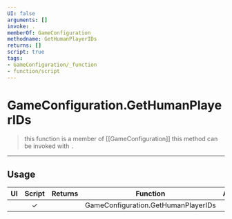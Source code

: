 ```yaml
---
UI: false
arguments: []
invoke: .
memberOf: GameConfiguration
methodname: GetHumanPlayerIDs
returns: []
script: true
tags:
- GameConfiguration/_function
- function/script
---
```

# GameConfiguration.GetHumanPlayerIDs
> this function is a member of [[GameConfiguration]]
> this method can be invoked with `.`
-----
## Usage
|  UI | Script | Returns | Function | Arguments |
|:---:|:------:|-------:|:--------:|:---------|
| |✓||GameConfiguration.GetHumanPlayerIDs||
